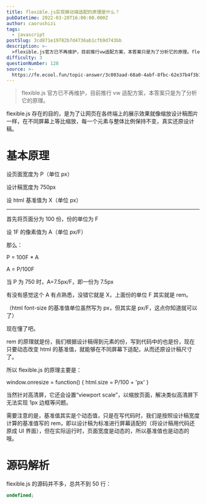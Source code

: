```yaml
---
title: flexible.js实现移动端适配的原理是什么？
pubDatetime: 2022-03-20T16:00:00.000Z
author: caorushizi
tags:
  - javascript
postSlug: 3cd871e19782b7d4736ab1cfb9d743bb
description: >-
  >flexible.js官方已不再维护，目前推行vw适配方案，本答案只是为了分析它的原理。flexible.js存在的目的，是为了让网页在各终端上的展示效果就像缩放设计稿图片一样，在不同屏幕上等比缩放
difficulty: 3
questionNumber: 128
source: >-
  https://fe.ecool.fun/topic-answer/3c003aad-68a0-4abf-8fbc-62e37b4f3b10?orderBy=updateTime&order=desc&tagId=10
---
```


> flexible.js 官方已不再维护，目前推行 vw 适配方案，本答案只是为了分析它的原理。

flexible.js 存在的目的，是为了让网页在各终端上的展示效果就像缩放设计稿图片一样，在不同屏幕上等比缩放，每一个元素与整体比例保持不变，真实还原设计稿。

# 基本原理

设页面宽度为 P（单位 px）

设计稿宽度为 750px

设 html 基准值为 X（单位 px）

---

首先将页面分为 100 份，份的单位为 F

设 1F 的像素值为 A（单位 px/F）

那么：

P = 100F \* A

A = P/100F

当 P 为 750 时，A=7.5px/F，即一份为 7.5px

有没有感觉这个 A 有点熟悉，没错它就是 X，上面份的单位 F 其实就是 rem。

（html font-size 的基准值单位虽然写为 px，但其实是 px/F，这点你知道就可以了）

现在懂了吧。

rem 的原理就是份，我们根据设计稿得到元素的份，写到代码中的也是份，现在只要动态改变 html 的基准值，就能够在不同屏幕下适配，从而还原设计稿尺寸了。

所以 flexible.js 的原理主要是：

window.onresize = function() { html.size = P/100 + 'px' }

当然针对高清屏，它还会设置“viewport scale”，以缩放页面，解决类似高清屏下无法实现 1px 边框等问题。

需要注意的是，基准值其实是个动态值，只是在写代码时，我们是按照设计稿宽度计算的基准值写的 rem，即以设计稿为标准进行屏幕适配的（将设计稿用代码还原成 UI 界面），但在实际运行时，页面宽度是动态的，所以基准值也是动态的哦。

# 源码解析

flexible.js 的源码并不多，总共不到 50 行：

```typescript
undefined;
```
